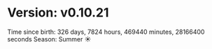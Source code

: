 # Version: v0.10.21
Time since birth: 326 days, 7824 hours, 469440 minutes, 28166400 seconds
Season: Summer ☀️

